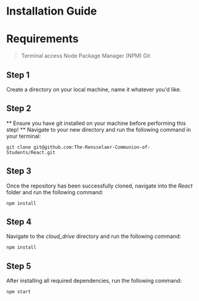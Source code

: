 # Installation Guide

# Requirements
> Terminal access
> Node Package Manager (NPM)
> Git

## Step 1

Create a directory on your local machine, name it whatever you'd like.

## Step 2

** Ensure you have git installed on your machine before performing this step! **
Navigate to your new directory and run the following command in your terminal:

```
git clone git@github.com:The-Rensselaer-Communion-of-Students/React.git
```

## Step 3

Once the repository has been successfully cloned, navigate into the *React* folder and run the following command:

```
npm install
```

## Step 4

Navigate to the *cloud_drive* directory and run the following command:

```
npm install
```

## Step 5

After installing all required dependencies, run the following command:

```
npm start
```
